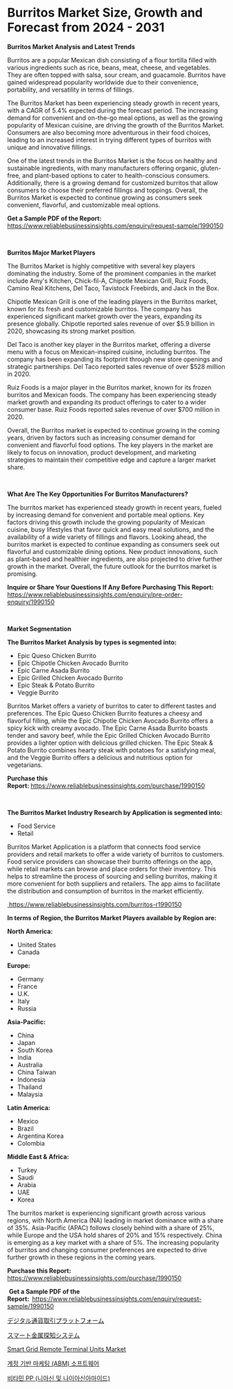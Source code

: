 <p><h1>Burritos Market Size, Growth and Forecast from 2024 - 2031</h1></p><p><strong>Burritos Market Analysis and Latest Trends</strong></p>
<p><p>Burritos are a popular Mexican dish consisting of a flour tortilla filled with various ingredients such as rice, beans, meat, cheese, and vegetables. They are often topped with salsa, sour cream, and guacamole. Burritos have gained widespread popularity worldwide due to their convenience, portability, and versatility in terms of fillings.</p><p>The Burritos Market has been experiencing steady growth in recent years, with a CAGR of 5.4% expected during the forecast period. The increasing demand for convenient and on-the-go meal options, as well as the growing popularity of Mexican cuisine, are driving the growth of the Burritos Market. Consumers are also becoming more adventurous in their food choices, leading to an increased interest in trying different types of burritos with unique and innovative fillings.</p><p>One of the latest trends in the Burritos Market is the focus on healthy and sustainable ingredients, with many manufacturers offering organic, gluten-free, and plant-based options to cater to health-conscious consumers. Additionally, there is a growing demand for customized burritos that allow consumers to choose their preferred fillings and toppings. Overall, the Burritos Market is expected to continue growing as consumers seek convenient, flavorful, and customizable meal options.</p></p>
<p><strong>Get a Sample PDF of the Report:&nbsp;</strong> <a href="https://www.reliablebusinessinsights.com/enquiry/request-sample/1990150">https://www.reliablebusinessinsights.com/enquiry/request-sample/1990150</a></p>
<p>&nbsp;</p>
<p><strong>Burritos Major Market Players</strong></p>
<p><p>The Burritos Market is highly competitive with several key players dominating the industry. Some of the prominent companies in the market include Amy's Kitchen, Chick-fil-A, Chipotle Mexican Grill, Ruiz Foods, Camino Real Kitchens, Del Taco, Tavistock Freebirds, and Jack in the Box.</p><p>Chipotle Mexican Grill is one of the leading players in the Burritos market, known for its fresh and customizable burritos. The company has experienced significant market growth over the years, expanding its presence globally. Chipotle reported sales revenue of over $5.9 billion in 2020, showcasing its strong market position.</p><p>Del Taco is another key player in the Burritos market, offering a diverse menu with a focus on Mexican-inspired cuisine, including burritos. The company has been expanding its footprint through new store openings and strategic partnerships. Del Taco reported sales revenue of over $528 million in 2020.</p><p>Ruiz Foods is a major player in the Burritos market, known for its frozen burritos and Mexican foods. The company has been experiencing steady market growth and expanding its product offerings to cater to a wider consumer base. Ruiz Foods reported sales revenue of over $700 million in 2020.</p><p>Overall, the Burritos market is expected to continue growing in the coming years, driven by factors such as increasing consumer demand for convenient and flavorful food options. The key players in the market are likely to focus on innovation, product development, and marketing strategies to maintain their competitive edge and capture a larger market share.</p></p>
<p>&nbsp;</p>
<p><strong>What Are The Key Opportunities For Burritos Manufacturers?</strong></p>
<p><p>The burritos market has experienced steady growth in recent years, fueled by increasing demand for convenient and portable meal options. Key factors driving this growth include the growing popularity of Mexican cuisine, busy lifestyles that favor quick and easy meal solutions, and the availability of a wide variety of fillings and flavors. Looking ahead, the burritos market is expected to continue expanding as consumers seek out flavorful and customizable dining options. New product innovations, such as plant-based and healthier ingredients, are also projected to drive further growth in the market. Overall, the future outlook for the burritos market is promising.</p></p>
<p><strong>Inquire or Share Your Questions If Any Before Purchasing This Report:</strong> <a href="https://www.reliablebusinessinsights.com/enquiry/pre-order-enquiry/1990150">https://www.reliablebusinessinsights.com/enquiry/pre-order-enquiry/1990150</a></p>
<p>&nbsp;</p>
<p><strong>Market Segmentation</strong></p>
<p><strong>The Burritos Market Analysis by types is segmented into:</strong></p>
<p><ul><li>Epic Queso Chicken Burrito</li><li>Epic Chipotle Chicken Avocado Burrito</li><li>Epic Carne Asada Burrito</li><li>Epic Grilled Chicken Avocado Burrito</li><li>Epic Steak & Potato Burrito</li><li>Veggie Burrito</li></ul></p>
<p><p>Burritos Market offers a variety of burritos to cater to different tastes and preferences. The Epic Queso Chicken Burrito features a cheesy and flavorful filling, while the Epic Chipotle Chicken Avocado Burrito offers a spicy kick with creamy avocado. The Epic Carne Asada Burrito boasts tender and savory beef, while the Epic Grilled Chicken Avocado Burrito provides a lighter option with delicious grilled chicken. The Epic Steak & Potato Burrito combines hearty steak with potatoes for a satisfying meal, and the Veggie Burrito offers a delicious and nutritious option for vegetarians.</p></p>
<p><strong>Purchase this Report:&nbsp;</strong><a href="https://www.reliablebusinessinsights.com/purchase/1990150">https://www.reliablebusinessinsights.com/purchase/1990150</a></p>
<p>&nbsp;</p>
<p><strong>The Burritos Market Industry Research by Application is segmented into:</strong></p>
<p><ul><li>Food Service</li><li>Retail</li></ul></p>
<p><p>Burritos Market Application is a platform that connects food service providers and retail markets to offer a wide variety of burritos to customers. Food service providers can showcase their burrito offerings on the app, while retail markets can browse and place orders for their inventory. This helps to streamline the process of sourcing and selling burritos, making it more convenient for both suppliers and retailers. The app aims to facilitate the distribution and consumption of burritos in the market efficiently.</p></p>
<p><a href="https://www.reliablebusinessinsights.com/burritos-r1990150">&nbsp;https://www.reliablebusinessinsights.com/burritos-r1990150</a></p>
<p><strong>In terms of Region, the Burritos Market Players available by Region are:</strong></p>
<p>
    <p> <strong> North America: </strong>
        <ul>
            <li>United States</li>
            <li>Canada</li>
        </ul>
        </p> 
    <p> <strong> Europe: </strong>
        <ul>
            <li>Germany</li>
            <li>France</li>
            <li>U.K.</li>
            <li>Italy</li>
            <li>Russia</li>
        </ul>
        </p> 
    <p> <strong> Asia-Pacific: </strong>
        <ul>
            <li>China</li>
            <li>Japan</li>
            <li>South Korea</li>
            <li>India</li>
            <li>Australia</li>
            <li>China Taiwan</li>
            <li>Indonesia</li>
            <li>Thailand</li>
            <li>Malaysia</li>
        </ul>
        </p> 
    <p> <strong> Latin America: </strong>
        <ul>
            <li>Mexico</li>
            <li>Brazil</li>
            <li>Argentina Korea</li>
            <li>Colombia</li>
        </ul>
        </p> 
    <p> <strong> Middle East & Africa: </strong>
        <ul>
            <li>Turkey</li>
            <li>Saudi</li>
            <li>Arabia</li>
            <li>UAE</li>
            <li>Korea</li>
        </ul>
    </p>
    </p>
<p><p>The burritos market is experiencing significant growth across various regions, with North America (NA) leading in market dominance with a share of 35%. Asia-Pacific (APAC) follows closely behind with a share of 25%, while Europe and the USA hold shares of 20% and 15% respectively. China is emerging as a key market with a share of 5%. The increasing popularity of burritos and changing consumer preferences are expected to drive further growth in these regions in the coming years.</p></p>
<p><strong>Purchase this Report: </strong><a href="https://www.reliablebusinessinsights.com/purchase/1990150">https://www.reliablebusinessinsights.com/purchase/1990150</a></p>
<p>&nbsp;<strong>Get a Sample PDF of the Report:&nbsp;&nbsp;</strong><a href="https://www.reliablebusinessinsights.com/enquiry/request-sample/1990150">https://www.reliablebusinessinsights.com/enquiry/request-sample/1990150</a></p>
<p><strong></strong></p>
<p><p><a href="https://github.com/LuzHills1972/Market-Research-Report-List-1/blob/main/6404488150589.md">デジタル通貨取引プラットフォーム</a></p><p><a href="https://github.com/kegley4963/Market-Research-Report-List-1/blob/main/4128000150588.md">スマート金属探知システム</a></p><p><a href="https://github.com/myacatherineblakecaczo9vcsw/Market-Research-Report-List-3/blob/main/smart-grid-remote-terminal-units-market.md">Smart Grid Remote Terminal Units Market</a></p><p><a href="https://medium.com/@bereniceroberts1978/%EA%B3%84%EC%A0%95-%EA%B8%B0%EB%B0%98-%EB%A7%88%EC%BC%80%ED%8C%85-abm-%EC%86%8C%ED%94%84%ED%8A%B8%EC%9B%A8%EC%96%B4-%EC%8B%9C%EC%9E%A5-%EA%B7%9C%EB%AA%A8%EA%B0%80-%EC%97%B0%ED%8F%89%EA%B7%A0-%EC%84%B1%EC%9E%A5%EB%A5%A0%EC%9D%B4-12-%EB%A1%9C-%EC%A6%9D%EA%B0%80%ED%95%98%EA%B3%A0-%EC%9E%88%EC%9C%BC%EB%A9%B0-%EC%9D%B4-%EB%B3%B4%EA%B3%A0%EC%84%9C%EB%8A%94-%EC%9C%A0%ED%98%95-%EC%9D%91%EC%9A%A9-%ED%94%84%EB%A1%9C%EA%B7%B8%EB%9E%A8-%EC%84%B1%EC%9E%A5-%EB%B0%8F-2024%EB%85%84%EB%B6%80%ED%84%B0-2031%EB%85%84%EA%B9%8C%EC%A7%80%EC%9D%98-%EC%98%88%EC%B8%A1%EC%9D%84-0ad8eb0eb583">계정 기반 마케팅 (ABM) 소프트웨어</a></p><p><a href="https://medium.com/@moulafa/%EB%B9%84%ED%83%80%EB%AF%BC-pp-%EB%82%98%EC%9D%B4%EC%95%84%EC%8B%A0-%EB%B0%8F-%EB%82%98%EC%9D%B4%EC%95%84%EC%8B%9C%EB%86%80-%EC%8B%9C%EC%9E%A5-%EC%A0%84%EB%A7%9D-%EC%99%84%EC%A0%84%ED%95%9C-%EC%82%B0%EC%97%85-%EB%B6%84%EC%84%9D-2024%EB%85%84%EB%B6%80%ED%84%B0-2031%EB%85%84%EA%B9%8C%EC%A7%80-a2ae8bea24fe">비타민 PP (니아신 및 나이아신아마이드)</a></p></p>